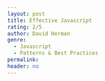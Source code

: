 ```yaml
---
layout: post
title: Effective Javascript
rating: 2/5
author: David Herman
genre:
  - Javascript
  - Patterns & Best Practices
permalink:
header: no
---
```

